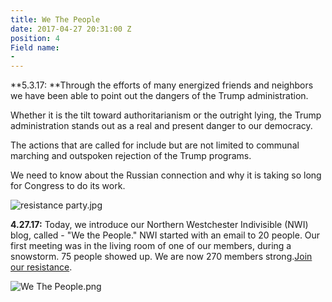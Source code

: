 ```yaml
---
title: We The People
date: 2017-04-27 20:31:00 Z
position: 4
Field name:
- 
---
```


**5.3.17: **Through the efforts of many energized friends and neighbors we have been able to point out the dangers of the Trump administration.

Whether it is the tilt toward authoritarianism or the outright lying, the Trump administration stands out as a real and present danger to our democracy.

The actions that are called for include but are not limited to communal marching and outspoken rejection of the Trump programs.

We need to know about the Russian connection and why it is taking so long for Congress to do its work.

![resistance party.jpg](/uploads/resistance%20party.jpg)

**4.27.17:**  Today, we introduce our Northern Westchester Indivisible (NWI) blog, called -  "We the People." NWI started with an email to 20 people. Our first meeting was in the living room of one of our members, during a snowstorm. 75 people showed up. We are now 270 members strong.[Join our resistance](http://nwindivisible.org/become-a-member.html).

![We The People.png](/uploads/We%20The%20People.png)